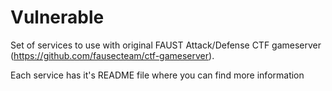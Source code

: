 # Vulnerable

Set of services to use with original FAUST Attack/Defense CTF gameserver (https://github.com/fausecteam/ctf-gameserver).

Each service has it's README file where you can find more information
